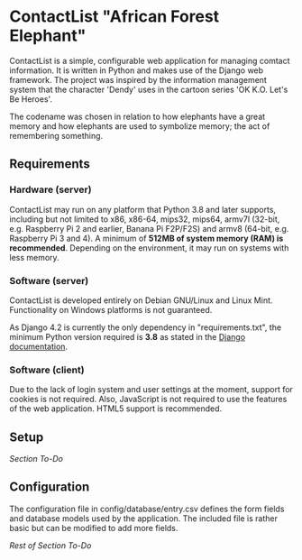 # ContactList "African Forest Elephant"
ContactList is a simple, configurable web application for managing comtact information. It is written in Python and makes use of the Django web framework. The project was inspired by the information management system that the character 'Dendy' uses in the cartoon series 'OK K.O. Let's Be Heroes'.

The codename was chosen in relation to how elephants have a great memory and how elephants are used to symbolize memory; the act of remembering something. 

## Requirements

### Hardware (server)
ContactList may run on any platform that Python 3.8 and later supports, including but not limited to x86, x86-64, mips32, mips64, armv7l (32-bit, e.g. Raspberry Pi 2 and earlier, Banana Pi F2P/F2S) and armv8 (64-bit, e.g. Raspberry Pi 3 and 4). A minimum of **512MB of system memory (RAM) is recommended**. Depending on the environment, it may run on systems with less memory.

### Software (server)
ContactList is developed entirely on Debian GNU/Linux and Linux Mint. Functionality on Windows platforms is not guaranteed.

As Django 4.2 is currently the only dependency in "requirements.txt", the minimum Python version required is **3.8** as stated in the [Django documentation](https://docs.djangoproject.com/en/4.2/faq/install/).

### Software (client)
Due to the lack of login system and user settings at the moment, support for cookies is not required. Also, JavaScript is not required to use the features of the web application. HTML5 support is recommended.

## Setup
*Section To-Do*

## Configuration
The configuration file in config/database/entry.csv defines the form fields and database models used by the application. The included file is rather basic but can be modified to add more fields.

*Rest of Section To-Do*